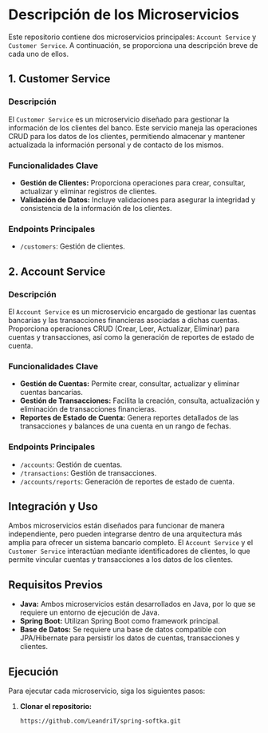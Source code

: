 # Descripción de los Microservicios

Este repositorio contiene dos microservicios principales: `Account Service` y `Customer Service`. A continuación, se proporciona una descripción breve de cada uno de ellos.

## 1. Customer Service

### Descripción
El `Customer Service` es un microservicio diseñado para gestionar la información de los clientes del banco. Este servicio maneja las operaciones CRUD para los datos de los clientes, permitiendo almacenar y mantener actualizada la información personal y de contacto de los mismos.

### Funcionalidades Clave
- **Gestión de Clientes:** Proporciona operaciones para crear, consultar, actualizar y eliminar registros de clientes.
- **Validación de Datos:** Incluye validaciones para asegurar la integridad y consistencia de la información de los clientes.

### Endpoints Principales
- `/customers`: Gestión de clientes.

## 2. Account Service

### Descripción
El `Account Service` es un microservicio encargado de gestionar las cuentas bancarias y las transacciones financieras asociadas a dichas cuentas. Proporciona operaciones CRUD (Crear, Leer, Actualizar, Eliminar) para cuentas y transacciones, así como la generación de reportes de estado de cuenta.

### Funcionalidades Clave
- **Gestión de Cuentas:** Permite crear, consultar, actualizar y eliminar cuentas bancarias.
- **Gestión de Transacciones:** Facilita la creación, consulta, actualización y eliminación de transacciones financieras.
- **Reportes de Estado de Cuenta:** Genera reportes detallados de las transacciones y balances de una cuenta en un rango de fechas.

### Endpoints Principales
- `/accounts`: Gestión de cuentas.
- `/transactions`: Gestión de transacciones.
- `/accounts/reports`: Generación de reportes de estado de cuenta.
## Integración y Uso
Ambos microservicios están diseñados para funcionar de manera independiente, pero pueden integrarse dentro de una arquitectura más amplia para ofrecer un sistema bancario completo. El `Account Service` y el `Customer Service` interactúan mediante identificadores de clientes, lo que permite vincular cuentas y transacciones a los datos de los clientes.

## Requisitos Previos
- **Java:** Ambos microservicios están desarrollados en Java, por lo que se requiere un entorno de ejecución de Java.
- **Spring Boot:** Utilizan Spring Boot como framework principal.
- **Base de Datos:** Se requiere una base de datos compatible con JPA/Hibernate para persistir los datos de cuentas, transacciones y clientes.

## Ejecución
Para ejecutar cada microservicio, siga los siguientes pasos:

1. **Clonar el repositorio:**
   ```bash
   https://github.com/LeandriT/spring-softka.git
